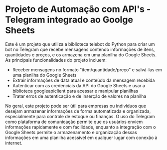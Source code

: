 # Projeto de Automação com API's - Telegram integrado ao Goolge Sheets
Este é um projeto que utiliza a biblioteca telebot do Python para criar um bot no Telegram que recebe mensagens contendo informações de itens, quantidades e preços, e os armazena em uma planilha do Google Sheets.
As principais funcionalidades do projeto incluem:

- Receber mensagens no formato "item/quantidade/preço" e salvá-las em uma planilha do Google Sheets
- Extrair informações de data atual e conteúdo da mensagem recebida
- Autenticar com as credenciais da API do Google Sheets e usar a biblioteca googleapiclient para acessar e manipular planilhas
- Tratar erros de autenticação e de inserção de valores na planilha

No geral, este projeto pode ser útil para empresas ou indivíduos que desejam armazenar informações de forma automatizada e organizada, especialmente para controle de estoque ou finanças. O uso do Telegram como plataforma de comunicação permite que os usuários enviem informações rapidamente e com facilidade, enquanto a integração com o Google Sheets permite o armazenamento e organização dessas informações em uma planilha acessível em qualquer lugar com conexão à internet.
